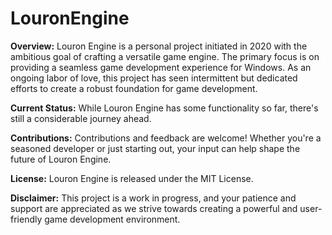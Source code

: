 # LouronEngine

**Overview:**
Louron Engine is a personal project initiated in 2020 with the ambitious goal of crafting a versatile game engine. The primary focus is on providing a seamless game development experience for Windows. As an ongoing labor of love, this project has seen intermittent but dedicated efforts to create a robust foundation for game development.

**Current Status:**
While Louron Engine has some functionality so far, there's still a considerable journey ahead.

**Contributions:**
Contributions and feedback are welcome! Whether you're a seasoned developer or just starting out, your input can help shape the future of Louron Engine.

**License:**
Louron Engine is released under the MIT License.

**Disclaimer:**
This project is a work in progress, and your patience and support are appreciated as we strive towards creating a powerful and user-friendly game development environment.
